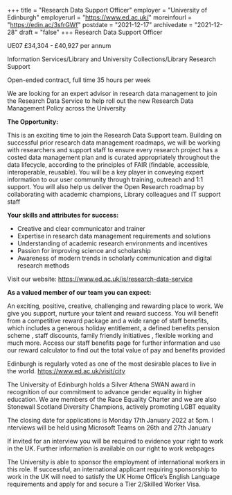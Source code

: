 +++
title = "Research Data Support Officer"
employer = "University of Edinburgh"
employerurl = "https://www.ed.ac.uk/"
moreinfourl = "https://edin.ac/3sfrGWf"
postdate = "2021-12-17"
archivedate = "2021-12-28"
draft = "false"
+++
Research Data Support Officer

UE07 £34,304 - £40,927 per annum

Information Services/Library and University Collections/Library Research Support

Open-ended contract, full time 35 hours per week

We are looking for an expert advisor in research data management to join the Research Data Service to help roll out the new Research Data Management Policy across the University

**The Opportunity:**

This is an exciting time to join the Research Data Support team. Building on successful prior research data management roadmaps, we will be working with researchers and support staff to ensure every research project has a costed data management plan and is curated appropriately throughout the data lifecycle, according to the principles of FAIR (findable, accessible, interoperable, reusable). You will be a key player in conveying expert information to our user community through training, outreach and 1:1 support. You will also help us deliver the Open Research roadmap by collaborating with academic champions, Library colleagues and IT support staff

**Your skills and attributes for success:**

- Creative and clear communicator and trainer
- Expertise in research data management requirements and solutions
- Understanding of academic research environments and incentives
- Passion for improving science and scholarship
- Awareness of modern trends in scholarly communication and digital research methods

Visit our website: https://www.ed.ac.uk/is/research-data-service

**As a valued member of our team you can expect:**

An exciting, positive, creative, challenging and rewarding place to work. We give you support, nurture your talent and reward success. You will benefit from a competitive reward package and a wide range of staff benefits, which includes a generous holiday entitlement, a defined benefits pension scheme , staff discounts, family friendly initiatives , flexible working and much more. Access our staff benefits page for further information and use our reward calculator to find out the total value of pay and benefits provided

Edinburgh is regularly voted as one of the most desirable places to live in the world. https://www.ed.ac.uk/visit/city

The University of Edinburgh holds a Silver Athena SWAN award in recognition of our commitment to advance gender equality in higher education. We are members of the Race Equality Charter and we are also Stonewall Scotland Diversity Champions, actively promoting LGBT equality

The closing date for applications is Monday 17th January 2022 at 5pm. I nterviews will be held using Microsoft Teams on 26th and 27th January

If invited for an interview you will be required to evidence your right to work in the UK. Further information is available on our right to work webpages

The University is able to sponsor the employment of international workers in this role. If successful, an international applicant requiring sponsorship to work in the UK will need to satisfy the UK Home Office’s English Language requirements and apply for and secure a Tier 2/Skilled Worker Visa.